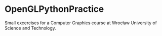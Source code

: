 # OpenGLPythonPractice
Small excercises for a Computer Graphics course at Wrocław University of Science and Technology.
